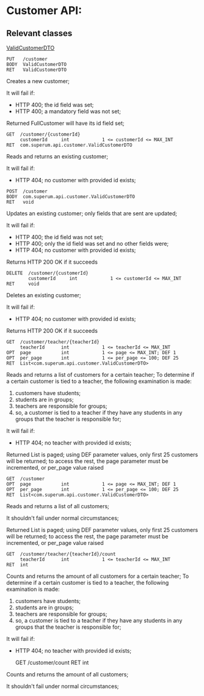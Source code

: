 # Customer API:

## Relevant classes

[ValidCustomerDTO](https://github.com/Henrikas-Kiupelis/timestar/blob/master/src/main/java/com/superum/api/customer/ValidCustomerDTO.java)

    PUT   /customer
    BODY  ValidCustomerDTO
    RET   ValidCustomerDTO

Creates a new customer;

It will fail if:
* HTTP 400; the id field was set;
* HTTP 400; a mandatory field was not set;

Returned FullCustomer will have its id field set;

    GET  /customer/{customerId}
         customerId     int            1 <= customerId <= MAX_INT
    RET  com.superum.api.customer.ValidCustomerDTO

Reads and returns an existing customer;

It will fail if:
* HTTP 404; no customer with provided id exists;

```
POST  /customer
BODY  com.superum.api.customer.ValidCustomerDTO
RET   void
```

Updates an existing customer; only fields that are sent are updated;

It will fail if:
* HTTP 400; the id field was not set;
* HTTP 400; only the id field was set and no other fields were;
* HTTP 404; no customer with provided id exists;

Returns HTTP 200 OK if it succeeds

    DELETE  /customer/{customerId}
            customerId     int            1 <= customerId <= MAX_INT
    RET     void

Deletes an existing customer;

It will fail if:
* HTTP 404; no customer with provided id exists;

Returns HTTP 200 OK if it succeeds

    GET  /customer/teacher/{teacherId}
         teacherId      int            1 <= teacherId <= MAX_INT
    OPT  page           int            1 <= page <= MAX_INT; DEF 1
    OPT  per_page       int            1 <= per_page <= 100; DEF 25
    RET  List<com.superum.api.customer.ValidCustomerDTO>

Reads and returns a list of customers for a certain teacher;
To determine if a certain customer is tied to a teacher, the following examination is made:
1) customers have students;
2) students are in groups;
3) teachers are responsible for groups;
4) so, a customer is tied to a teacher if they have any students in any groups that the teacher is responsible for;

It will fail if:
* HTTP 404; no teacher with provided id exists;

Returned List is paged; using DEF parameter values, only first 25 customers will be returned; to access the rest,
the page parameter must be incremented, or per_page value raised

    GET  /customer
    OPT  page           int            1 <= page <= MAX_INT; DEF 1
    OPT  per_page       int            1 <= per_page <= 100; DEF 25
    RET  List<com.superum.api.customer.ValidCustomerDTO>

Reads and returns a list of all customers;

It shouldn't fail under normal circumstances;

Returned List is paged; using DEF parameter values, only first 25 customers will be returned; to access the rest,
the page parameter must be incremented, or per_page value raised

    GET  /customer/teacher/{teacherId}/count
         teacherId      int            1 <= teacherId <= MAX_INT
    RET  int

Counts and returns the amount of all customers for a certain teacher;
To determine if a certain customer is tied to a teacher, the following examination is made:
1) customers have students;
2) students are in groups;
3) teachers are responsible for groups;
4) so, a customer is tied to a teacher if they have any students in any groups that the teacher is responsible for;

It will fail if:
* HTTP 404; no teacher with provided id exists;

    GET  /customer/count
    RET  int

Counts and returns the amount of all customers;

It shouldn't fail under normal circumstances;
